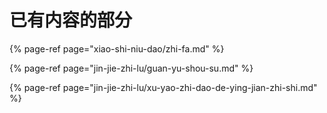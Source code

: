 # 已有内容的部分

{% page-ref page="xiao-shi-niu-dao/zhi-fa.md" %}

{% page-ref page="jin-jie-zhi-lu/guan-yu-shou-su.md" %}

{% page-ref page="jin-jie-zhi-lu/xu-yao-zhi-dao-de-ying-jian-zhi-shi.md" %}

